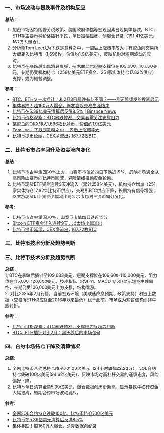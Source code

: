 ### 一、市场波动与暴跌事件及机构反应  
**总结**：  
1. 加密市场因特朗普关税政策、美国政府停摆等宏观因素出现集体暴跌，BTC、ETH等主要币种价格插针下跌，单日振幅显著，创爆仓记录（191.41亿美元，162万人爆仓）。  
2. 分析师Tom Lee认为下跌是意料之中，一周后上涨概率较大；有鲸鱼向交易所大额转入比特币（1,696枚，价值约1.9亿美元），反映机构对短期波动的应对。  
3. 比特币在暴跌后出现清算反弹，技术面显示短期支撑位在109,600-110,000美元，长期仍受机构持仓（258亿美元ETF资金、251家实体持仓17.82%供应）支撑，或为短暂调整。  

**参考**：  
- [BTC、ETH又一次插针！和2月3日暴跌有何不同？——黑天鹅频发的投资启示](https://news.futunn.com/post/63150592/btc-andeth-experience-another-flash-crash-how-does-it)  
- [集体暴跌！超160万人爆仓，网友哀叹交易生涯结束](https://www.nbd.com.cn/articles/2025-10-11/4087138.html)  
- [比特币在5.39亿美元清算后反弹8.5% | Binance News](https://www.binance.com/cn/square/post/30871565767618)  
- [比特币价格观察：BTC暴跌惨烈，交易者需关注支撑阻力](https://news.bitcoin.com/zh/btc-jiage-guanchahua-btc-baodie-feichang-canlie-jiaoyizhe-jiexia-yngai-guanzhu-shenme/)  
- [某鲸鱼向OKX转入1,696枚比特币，价值约1.9亿美元](https://www.mitrade.com/cn/insights/news/live-news/article-3-1187831-20251011)  
- [Tom Lee：下跌是意料之中,一周后上涨概率大](https://www.mitrade.com/cn/insights/news/live-news/article-3-1187785-20251011)  
- [比特币提币延续，CEX净流出2,167.72枚BTC](https://www.theblockbeats.info/flash/315885)  


### 二、比特币市占率回升及资金流向变化  
**总结**：  
1. 比特币市占率重回60%上方，山寨币市值近四日下跌近15%，反映市场资金从高风险山寨币向比特币回流，避险情绪推动资金轮动。  
2. 比特币现货ETF资金连续9天净流入（累计258亿美元），机构持仓增加（251家实体持仓17.82%比特币供应），交易所BTC供应下降，长期持有信号增强；以太坊现货ETF资金小幅流出则显示市场对主流币偏好分化。  

**参考**:  
- [比特币市占率重回60%，山寨币市值四日跌近15%](https://www.theblockbeats.info/flash/315862)  
- [Bitcoin ETF资金流入连续9天，以太坊小幅流出](https://news.bitcoin.com/zh/bitcoin-etf-zijin-liu-ru-lian-xu-9-tian-yan-xu-er-yi-tai-fang-ze-chu-xian-xiao-fu-liu-chu/)  
- [比特币提币延续，CEX净流出2,167.72枚BTC](https://www.theblockbeats.info/flash/315885)  


### 三、比特币技术分析及趋势判断  
### 三、比特币技术分析及趋势判断  
**总结**：  
1, BTC在暴跌后插针至109,683美元，短期支撑位在109,600-110,000美元，阻力位在115,000-120,000美元，技术指标（RSI 41、MACD 1,109)显示短期中性偏空，长期仍受106,000美元上方支撑，结构看涨。  
2. 对比2025年2月行情，当前宏观环境（美联储降息预期、政策支持）和链上数据（交易所ETH供应降至2016年以来最低）优于此前，市场或为短暂调整而非牛熊转折。  

**参考**：  
- [比特币价格观察：BTC暴跌惨烈，支撑阻力与趋势判断](https://news.bitcoin.com/zh/btc-jiage-guanchahua-btc-baodie-feichang-canlie-jiaoyizhe-jiexia-yinggai-guanzhu-shenme/)  
- [BTC、ETH插针对比2月：黑天鹅后的市场信号](https://news.futunn.com/post/63150592/btc-and-eth-experience-another-flash-crash-how-does-it)  


### 四、合约市场持仓下降及清算情况  
**总结**:  
1. 全网比特币合约总持仓降至701.63亿美元（24小时跌幅22.23%），SOL合约持仓跌破100亿美元(94.62亿美元)，反映市场对高杠杆交易的谨慎态度，风险偏好下降。  
2. 比特币单日清算金额5.39亿美元，爆仓数据创历史新高，显示暴跌中杠杆资金大幅撤离，短期合约市场波动剧烈。  

**参考**:  
- [全网SOL合约持仓跌破100亿，比特币持仓700亿美元](https://m.techflowpost.com/newsletter/detail_101390.html)  
- [比特币在5.39亿美元清算后反弹8.5%](https://www.binance.com/cn/square/post/30871565767618)  
- [集体暴跌！超160万人爆仓，清算数据创纪录](https://www.nbd.com.cn/articles/2025-10-11/4087138.html)